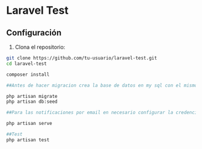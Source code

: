 # Laravel Test

## Configuración

1. Clona el repositorio:
```bash
git clone https://github.com/tu-usuario/laravel-test.git
cd laravel-test

composer install

##Antes de hacer migracion crea la base de datos en my sql con el mismo nombre descrito en el .env

php artisan migrate
php artisan db:seed

##Para las notificaciones por email en necesario configurar la credenciales en el .env

php artisan serve

##Test
php artisan test



